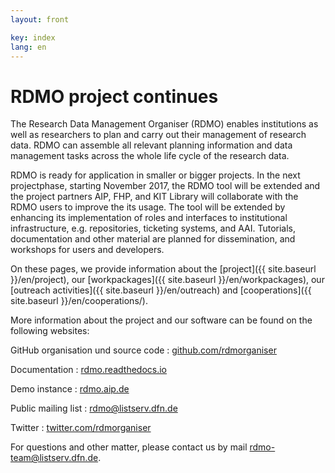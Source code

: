 ```yaml
---
layout: front

key: index
lang: en
---
```


RDMO project continues
====

The Research Data Management Organiser (RDMO) enables institutions as well as researchers
to plan and carry out their management of research data. RDMO can assemble all relevant planning information 
and data management tasks across the whole life cycle of the research data. 

RDMO is ready for application in smaller or bigger projects. In the next projectphase, starting November 2017, the 
RDMO tool will be extended and the project partners AIP, FHP, and KIT Library will collaborate with the RDMO users
to improve the its usage. 
The tool will be extended by enhancing its implementation of roles and interfaces to institutional infrastructure, 
e.g. repositories, ticketing systems, and AAI. 
Tutorials, documentation and other material are planned for dissemination, and workshops for users and developers.

On these pages, we provide information about the [project]({{ site.baseurl }}/en/project), our [workpackages]({{ site.baseurl }}/en/workpackages), our [outreach activities]({{ site.baseurl }}/en/outreach) and [cooperations]({{ site.baseurl }}/en/cooperations/).

More information about the project and our software can be found on the following websites:

GitHub organisation und source code
: [github.com/rdmorganiser](https://github.com/rdmorganiser)

Documentation
: [rdmo.readthedocs.io](https://rdmo.readthedocs.io/en/latest)

Demo instance
: [rdmo.aip.de](https://rdmo.aip.de)

Public mailing list
: [rdmo@listserv.dfn.de](https://www.listserv.dfn.de/sympa/info/rdmo)

Twitter
: [twitter.com/rdmorganiser](https://twitter.com/rdmorganiser)

For questions and other matter, please contact us by mail <a href="mailto:rdmo-team@listserv.dfn.de">rdmo-team@listserv.dfn.de</a>.

